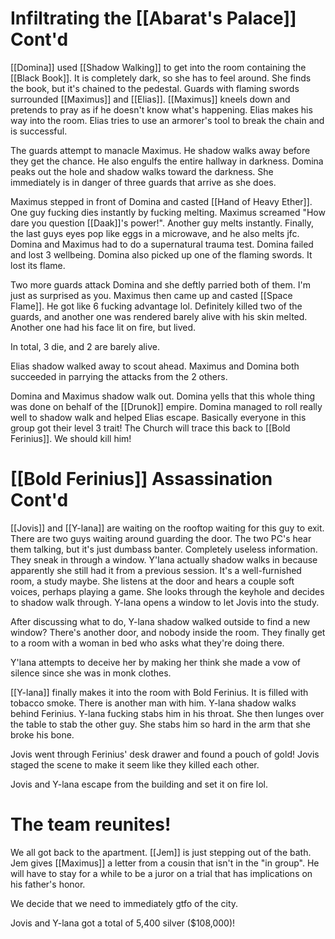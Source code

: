 # Infiltrating the [[Abarat's Palace]] Cont'd

[[Domina]] used [[Shadow Walking]] to get into the room containing the [[Black Book]]. It is completely dark, so she has to feel around. She finds the book, but it's chained to the pedestal. Guards with flaming swords surrounded [[Maximus]] and [[Elias]]. [[Maximus]] kneels down and pretends to pray as if he doesn't know what's happening. Elias makes his way into the room. Elias tries to use an armorer's tool to break the chain and is successful.

The guards attempt to manacle Maximus. He shadow walks away before they get the chance. He also engulfs the entire hallway in darkness. Domina peaks out the hole and shadow walks toward the darkness. She immediately is in danger of three guards that arrive as she does.

Maximus stepped in front of Domina and casted [[Hand of Heavy Ether]]. One guy fucking dies instantly by fucking melting. Maximus screamed "How dare you question [[Daak]]'s power!". Another guy melts instantly. Finally, the last guys eyes pop like eggs in a microwave, and he also melts jfc. Domina and Maximus had to do a supernatural trauma test. Domina failed and lost 3 wellbeing. Domina also picked up one of the flaming swords. It lost its flame.

Two more guards attack Domina and she deftly parried both of them. I'm just as surprised as you. Maximus then came up and casted [[Space Flame]]. He got like 6 fucking advantage lol. Definitely killed two of the guards, and another one was rendered barely alive with his skin melted. Another one had his face lit on fire, but lived.

In total, 3 die, and 2 are barely alive.

Elias shadow walked away to scout ahead. Maximus and Domina both succeeded in parrying the attacks from the 2 others.

Domina and Maximus shadow walk out. Domina yells that this whole thing was done on behalf of the [[Drunok]] empire. Domina managed to roll really well to shadow walk and helped Elias escape. Basically everyone in this group got their level 3 trait! The Church will trace this back to [[Bold Ferinius]]. We should kill him!

# [[Bold Ferinius]] Assassination Cont'd

[[Jovis]] and [[Y-lana]] are waiting on the rooftop waiting for this guy to exit. There are two guys waiting around guarding the door. The two PC's hear them talking, but it's just dumbass banter. Completely useless information. They sneak in through a window. Y'lana actually shadow walks in because apparently she still had it from a previous session. It's a well-furnished room, a study maybe. She listens at the door and hears a couple soft voices, perhaps playing a game. She looks through the keyhole and decides to shadow walk through. Y-lana opens a window to let Jovis into the study.

After discussing what to do, Y-lana shadow walked outside to find a new window? There's another door, and nobody inside the room. They finally get to a room with a woman in bed who asks what they're doing there.

Y'lana attempts to deceive her by making her think she made a vow of silence since she was in monk clothes.

[[Y-lana]] finally makes it into the room with Bold Ferinius. It is filled with tobacco smoke. There is another man with him. Y-lana shadow walks behind Ferinius. Y-lana fucking stabs him in his throat. She then lunges over the table to stab the other guy. She stabs him so hard in the arm that she broke his bone.

Jovis went through Ferinius' desk drawer and found a pouch of gold! Jovis staged the scene to make it seem like they killed each other.

Jovis and Y-lana escape from the building and set it on fire lol.

# The team reunites!

We all got back to the apartment. [[Jem]] is just stepping out of the bath. Jem gives [[Maximus]] a letter from a cousin that isn't in the "in group". He will have to stay for a while to be a juror on a trial that has implications on his father's honor.

We decide that we need to immediately gtfo of the city.

Jovis and Y-lana got a total of 5,400 silver ($108,000)!
